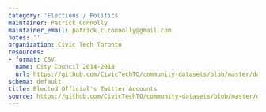 ```yaml
---
category: 'Elections / Politics'
maintainer: Patrick Connolly
maintainer_email: patrick.c.connolly@gmail.com
notes: ''
organization: Civic Tech Toronto
resources:
- format: CSV
  name: City Council 2014-2018
  url: https://github.com/CivicTechTO/community-datasets/blob/master/datasets/elected_officials_twitter/toronto-council-2014-2018.csv
schema: default
title: Elected Official's Twitter Accounts
source: https://github.com/CivicTechTO/community-datasets/blob/master/datasets/elected_officials_twitter/README.md
---
```

